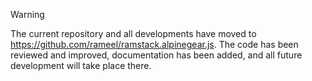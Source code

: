 > [!WARNING]
> The current repository and all developments have moved to https://github.com/rameel/ramstack.alpinegear.js. The code has been reviewed and improved, documentation has been added, and all future development will take place there.
